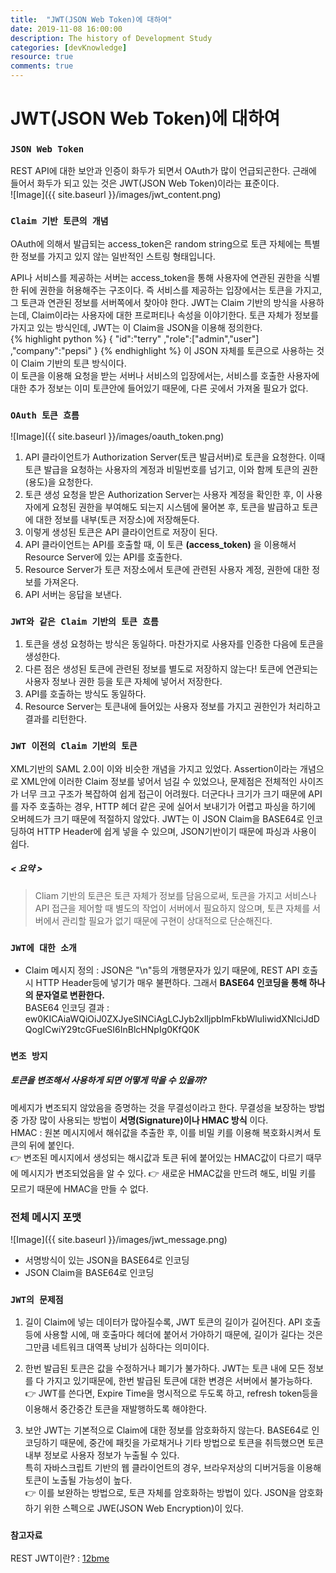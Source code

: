 ```yaml
---
title:  "JWT(JSON Web Token)에 대하여"
date: 2019-11-08 16:00:00
description: The history of Development Study
categories: [devKnowledge]
resource: true
comments: true
---
```

# JWT(JSON Web Token)에 대하여
### `JSON Web Token`
REST API에 대한 보안과 인증이 화두가 되면서 OAuth가 많이 언급되곤한다. 근래에 들어서 화두가 되고 있는 것은 JWT(JSON Web Token)이라는 표준이다.<br>
![Image]({{ site.baseurl }}/images/jwt_content.png)<br>

### `Claim 기반 토큰의 개념`
OAuth에 의해서 발급되는 access_token은 random string으로 토큰 자체에는 특별한 정보를 가지고 있지 않는 일반적인 스트링 형태입니다. <br>

API나 서비스를 제공하는 서버는 access_token을 통해 사용자에 연관된 권한을 식별한 뒤에 권한을 허용해주는 구조이다. 즉 서비스를 제공하는 입장에서는 토큰을 가지고, 그 토큰과 연관된 정보를 서버쪽에서 찾아야 한다.
JWT는 Claim 기반의 방식을 사용하는데, Claim이라는 사용자에 대한 프로퍼티나 속성을 이야기한다. 토큰 자체가 정보를 가지고 있는 방식인데, JWT는 이 Claim을 JSON을 이용해 정의한다.
<br>
{% highlight python %}
{
    "id":"terry"
    ,"role":["admin","user"]
    ,"company":"pepsi"
}
{% endhighlight %}
이 JSON 자체를 토큰으로 사용하는 것이 Claim 기반의 토큰 방식이다. <br>
이 토큰을 이용해 요청을 받는 서버나 서비스의 입장에서는, 서비스를 호출한 사용자에 대한 추가 정보는 이미 토큰안에 들어있기 때문에, 다른 곳에서 가져올 필요가 없다. <br>

### `OAuth 토큰 흐름`
![Image]({{ site.baseurl }}/images/oauth_token.png)<br>
1. API 클라이언트가 Authorization Server(토큰 발급서버)로 토큰을 요청한다. 이때 토큰 발급을 요청하는 사용자의 계정과 비밀번호를 넘기고,  이와 함께 토큰의 권한(용도)을 요청한다.
2. 토큰 생성 요청을 받은 Authorization Server는 사용자 계정을 확인한 후, 이 사용자에게 요청된 권한을 부여해도 되는지 시스템에 물어본 후, 토큰을 발급하고 토큰에 대한 정보를 내부(토큰 저장소)에 저장해둔다.
3. 이렇게 생성된 토큰은 API 클라이언트로 저장이 된다.
4. API 클라이언트는 API를 호출할 때, 이 토큰 **(access_token)** 을 이용해서 Resource Server에 있는 API를 호출한다.
5. Resource Server가 토큰 저장소에서 토큰에 관련된 사용자 계정, 권한에 대한 정보를 가져온다.
6. API 서버는 응답을 보낸다.

### `JWT와 같은 Claim 기반의 토큰 흐름`
1. 토큰을 생성 요청하는 방식은 동일하다. 마찬가지로 사용자를 인증한 다음에 토큰을 생성한다.
2. 다른 점은 생성된 토큰에 관련된 정보를 별도로 저장하지 않는다! 토큰에 연관되는 사용자 정보나 권한 등을 토큰 자체에 넣어서 저장한다.
3. API를 호출하는 방식도 동일하다.
4. Resource Server는 토큰내에 들어있는 사용자 정보를 가지고 권한인가 처리하고 결과를 리턴한다.

### `JWT 이전의 Claim 기반의 토큰`
XML기반의 SAML 2.0이 이와 비슷한 개념을 가지고 있었다. Assertion이라는 개념으로 XML안에 이러한 Claim 정보를 넣어서 넘길 수 있었으나, 문제점은 전체적인 사이즈가 너무 크고 구조가 복잡하여 쉽게 접근이 어려웠다.
더군다나 크기가 크기 때문에 API를 자주 호출하는 경우, HTTP 헤더 같은 곳에 실어서 보내기가 어렵고 파싱을 하기에 오버헤드가 크기 때문에 적절하지 않았다.
JWT는 이 JSON Claim을 BASE64로 인코딩하여 HTTP Header에 쉽게 넣을 수 있으며, JSON기반이기 때문에 파싱과 사용이 쉽다.
##### < 요약 >
> Cliam 기반의 토큰은 토큰 자체가 정보를 담음으로써, 토큰을 가지고 서비스나 API 접근을 제어할 때 별도의 작업이 서버에서 필요하지 않으며, 토큰 자체를 서버에서 관리할 필요가 없기 때문에 구현이 상대적으로 단순해진다.

### `JWT에 대한 소개`
- Claim 메시지 정의 : JSON은 "\n"등의 개행문자가 있기 때문에, REST API 호출 시 HTTP Header등에 넣기가 매우 불편하다. 그래서 **BASE64 인코딩을 통해 하나의 문자열로 변환한다.** <br>
BASE64 인코딩 결과 : ew0KICAiaWQiOiJ0ZXJyeSINCiAgLCJyb2xlIjpbImFkbWluIiwidXNlciJdDQogICwiY29tcGFueSI6InBlcHNpIg0KfQ0K <br>

### `변조 방지`
##### 토큰을 변조해서 사용하게 되면 어떻게 막을 수 있을까? <br>
메세지가 변조되지 않았음을 증명하는 것을 무결성이라고 한다. 무결성을 보장하는 방법 중 가장 많이 사용되는 방법이 **서명(Signature)이나 HMAC 방식** 이다. <br>
HMAC : 원본 메시지에서 해쉬값을 추출한 후, 이를 비밀 키를 이용해 복호화시켜서 토큰의 뒤에 붙인다.  
  👉 변조된 메시지에서 생성되는 해시값과 토큰 뒤에 붙어있는 HMAC값이 다르기 때무에 메시지가 변조되었음을 알 수 있다.
  👉 새로운 HMAC값을 만드려 해도, 비밀 키를 모르기 때문에 HMAC을 만들 수 없다.

### 전체 메시지 포맷
![Image]({{ site.baseurl }}/images/jwt_message.png)<br>
- 서명방식이 있는 JSON을 BASE64로 인코딩
- JSON Claim을 BASE64로 인코딩

### `JWT의 문제점`
1. 길이
Claim에 넣는 데이터가 많아질수록, JWT 토큰의 길이가 길어진다. API 호출등에 사용할 시에, 매 호출마다 헤더에 붙어서 가야하기 때문에, 길이가 길다는 것은 그만큼 네트워크 대역폭 낭비가 심하다는 의미이다.<br>

2. 한번 발급된 토큰은 값을 수정하거나 폐기가 불가하다.
JWT는 토큰 내에 모든 정보를 다 가지고 있기때문에, 한번 발급된 토큰에 대한 변경은 서버에서 불가능하다.<br>
  👉 JWT를 쓴다면, Expire Time을 명시적으로 두도록 하고, refresh token등을 이용해서 중간중간 토큰을 재발행하도록 해야한다.<br>

3. 보안
JWT는 기본적으로 Claim에 대한 정보를 암호화하지 않는다. BASE64로 인코딩하기 때문에, 중간에 패킷을 가로채거나 기타 방법으로 토큰을 취득했으면 토큰 내부 정보로 사용자 정보가 누출될 수 있다.<br>
특히 자바스크립트 기반의 웹 클라이언트의 경우, 브라우저상의 디버거등을 이용해 토큰이 노출될 가능성이 높다. <br>
  👉 이를 보완하는 방법으로, 토큰 자체를 암호화하는 방법이 있다. JSON을 암호화하기 위한 스펙으로 JWE(JSON Web Encryption)이 있다.<br>

### `참고자료`
REST JWT이란? : [12bme](https://12bme.tistory.com/130)<br>
